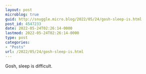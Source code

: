 ```yaml
---
layout: post
microblog: true
guid: http://snuggle.micro.blog/2022/05/24/gosh-sleep-is.html
post_id: 4547233
date: 2022-05-24T02:26:14-0000
lastmod: 2022-05-24T02:26:14-0000
type: post
categories:
- "Posts"
url: /2022/05/24/gosh-sleep-is.html
---
```

<p>Gosh, sleep is difficult.</p>
